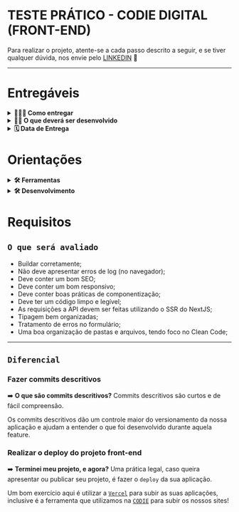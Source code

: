 # TESTE PRÁTICO - CODIE DIGITAL (FRONT-END)

Para realizar o projeto, atente-se a cada passo descrito a seguir, e se tiver qualquer dúvida, nos envie pelo [LINKEDIN](https://www.linkedin.com/in/fernando-maziero/) 🚀

---

# Entregáveis

<details>
  <summary>
    <strong>🤷🏽‍♀️ Como entregar</strong>
  </summary><br>

- **Envie o repositório do projeto concluído para este linkedin:** [Fernando-Codie](https://www.linkedin.com/in/fernando-maziero/)

</details>

<details>
  <summary>
    <strong>👨‍💻 O que deverá ser desenvolvido</strong>
  </summary><br>

Este site se trata de uma landing page que contém 3 seções, sendo elas um banner, listagem de produtos e uma seção de mídias sociais

</details>

<details>
  <summary>
    <strong>🗓 Data de Entrega</strong>
  </summary><br>
  
  - Serão `2` dias de projeto;

</details>

# Orientações

<details>
  <summary>
    <strong>🛠 Ferramentas</strong>
  </summary><br>
  
 - [TypeScript](https://www.typescriptlang.org/)
 - [Yup](https://www.npmjs.com/package/yup?activeTab=readme)
 - [PNPM](https://pnpm.io/installation)
 - [ReactJS](https://react.dev/)
 - [Axios](https://axios-http.com/docs/intro)
 - [NextJS](https://nextjs.org/)
 - [Swiper](https://swiperjs.com/demos)
 - [Dotenv](https://www.npmjs.com/package/dotenv)
 - [Toastify](https://www.npmjs.com/package/react-toastify)
 - [React-Hook-Form](https://react-hook-form.com/)
 - [Styled-Components](https://styled-components.com/)

</details>

<details>
  <summary>
    <strong>🛠 Desenvolvimento</strong>
  </summary><br>
  
 - O Banner deve ser um carousel de imagens, elas devem mudar a cada 6 segundos.

</details>

# Requisitos

## `O que será avaliado`

- Buildar corretamente;
- Não deve apresentar erros de log (no navegador);
- Deve conter um bom SEO;
- Deve conter um bom responsivo;
- Deve conter boas práticas de componentização;
- Deve ter um código limpo e legível;
- As requisições a API devem ser feitas utilizando o SSR do NextJS;
- Tipagem bem organizadas;
- Tratamento de erros no formulário;
- Uma boa organização de pastas e arquivos, tendo foco no Clean Code;

---

## `Diferencial`

### Fazer commits descritivos

➡️ **O que são commits descritivos?** Commits descritivos são curtos e de fácil compreensão.

Os commits descritivos dão um controle maior do versionamento da nossa aplicação e ajudam a entender o que foi desenvolvido durante aquela feature.

### Realizar o deploy do projeto front-end

➡️ **Terminei meu projeto, e agora?** Uma prática legal, caso queira apresentar ou publicar seu projeto, é fazer o `deploy` da sua aplicação.

Um bom exercício aqui é utilizar a [`Vercel`](https://vercel.com/guides/deploying-react-with-vercel) para subir as suas aplicações, inclusive é a ferramenta que utilizamos na [`CODIE`](https://codie.com.br/) para subir os nossos sites!
